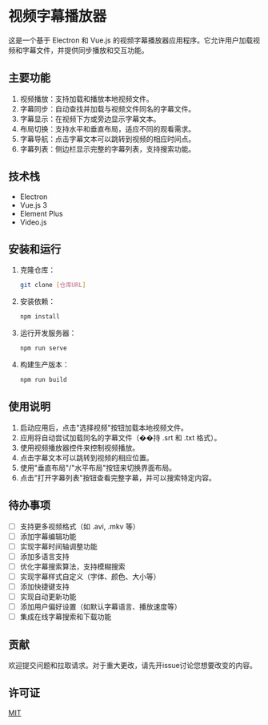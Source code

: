 # 视频字幕播放器

这是一个基于 Electron 和 Vue.js 的视频字幕播放器应用程序。它允许用户加载视频和字幕文件，并提供同步播放和交互功能。

## 主要功能

1. 视频播放：支持加载和播放本地视频文件。
2. 字幕同步：自动查找并加载与视频文件同名的字幕文件。
3. 字幕显示：在视频下方或旁边显示字幕文本。
4. 布局切换：支持水平和垂直布局，适应不同的观看需求。
5. 字幕导航：点击字幕文本可以跳转到视频的相应时间点。
6. 字幕列表：侧边栏显示完整的字幕列表，支持搜索功能。

## 技术栈

- Electron
- Vue.js 3
- Element Plus
- Video.js

## 安装和运行

1. 克隆仓库：
   ```bash
   git clone [仓库URL]
   ```

2. 安装依赖：
   ```bash
   npm install
   ```

3. 运行开发服务器：
   ```bash
   npm run serve
   ```

4. 构建生产版本：
   ```bash
   npm run build
   ```

## 使用说明

1. 启动应用后，点击"选择视频"按钮加载本地视频文件。
2. 应用将自动尝试加载同名的字幕文件（��持 .srt 和 .txt 格式）。
3. 使用视频播放器控件来控制视频播放。
4. 点击字幕文本可以跳转到视频的相应位置。
5. 使用"垂直布局"/"水平布局"按钮来切换界面布局。
6. 点击"打开字幕列表"按钮查看完整字幕，并可以搜索特定内容。

## 待办事项

- [ ] 支持更多视频格式（如 .avi, .mkv 等）
- [ ] 添加字幕编辑功能
- [ ] 实现字幕时间轴调整功能
- [ ] 添加多语言支持
- [ ] 优化字幕搜索算法，支持模糊搜索
- [ ] 实现字幕样式自定义（字体、颜色、大小等）
- [ ] 添加快捷键支持
- [ ] 实现自动更新功能
- [ ] 添加用户偏好设置（如默认字幕语言、播放速度等）
- [ ] 集成在线字幕搜索和下载功能

## 贡献

欢迎提交问题和拉取请求。对于重大更改，请先开issue讨论您想要改变的内容。

## 许可证

[MIT](https://choosealicense.com/licenses/mit/)
